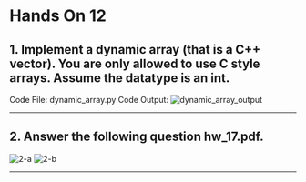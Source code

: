 # Hands On 12

## 1. Implement a dynamic array (that is a C++ vector). You are only allowed to use C style arrays. Assume the datatype is an int.

Code File: dynamic_array.py
Code Output:
![dynamic_array_output](https://github.com/user-attachments/assets/47e7e01a-31b8-46b2-be57-e793c1e36447)

---

## 2. Answer the following question hw_17.pdf.

![2-a](https://github.com/user-attachments/assets/3a36e4fe-23f3-48cf-9bdb-ccf520c213ed)
![2-b](https://github.com/user-attachments/assets/1f7189a3-c19d-4944-a479-3145b7469524)

---
